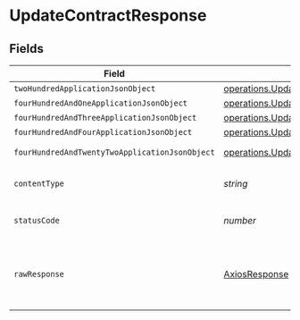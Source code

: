 # UpdateContractResponse


## Fields

| Field                                                                                                                                         | Type                                                                                                                                          | Required                                                                                                                                      | Description                                                                                                                                   |
| --------------------------------------------------------------------------------------------------------------------------------------------- | --------------------------------------------------------------------------------------------------------------------------------------------- | --------------------------------------------------------------------------------------------------------------------------------------------- | --------------------------------------------------------------------------------------------------------------------------------------------- |
| `twoHundredApplicationJsonObject`                                                                                                             | [operations.UpdateContractResponseBody](../../../sdk/models/operations/updatecontractresponsebody.md)                                         | :heavy_minus_sign:                                                                                                                            | OK                                                                                                                                            |
| `fourHundredAndOneApplicationJsonObject`                                                                                                      | [operations.UpdateContractContractsResponseBody](../../../sdk/models/operations/updatecontractcontractsresponsebody.md)                       | :heavy_minus_sign:                                                                                                                            | Unauthenticated                                                                                                                               |
| `fourHundredAndThreeApplicationJsonObject`                                                                                                    | [operations.UpdateContractContractsResponseResponseBody](../../../sdk/models/operations/updatecontractcontractsresponseresponsebody.md)       | :heavy_minus_sign:                                                                                                                            | Forbidden                                                                                                                                     |
| `fourHundredAndFourApplicationJsonObject`                                                                                                     | [operations.UpdateContractContractsResponse404ResponseBody](../../../sdk/models/operations/updatecontractcontractsresponse404responsebody.md) | :heavy_minus_sign:                                                                                                                            | Not Found                                                                                                                                     |
| `fourHundredAndTwentyTwoApplicationJsonObject`                                                                                                | [operations.UpdateContractContractsResponse422ResponseBody](../../../sdk/models/operations/updatecontractcontractsresponse422responsebody.md) | :heavy_minus_sign:                                                                                                                            | Invalid data posted                                                                                                                           |
| `contentType`                                                                                                                                 | *string*                                                                                                                                      | :heavy_check_mark:                                                                                                                            | HTTP response content type for this operation                                                                                                 |
| `statusCode`                                                                                                                                  | *number*                                                                                                                                      | :heavy_check_mark:                                                                                                                            | HTTP response status code for this operation                                                                                                  |
| `rawResponse`                                                                                                                                 | [AxiosResponse](https://axios-http.com/docs/res_schema)                                                                                       | :heavy_check_mark:                                                                                                                            | Raw HTTP response; suitable for custom response parsing                                                                                       |
